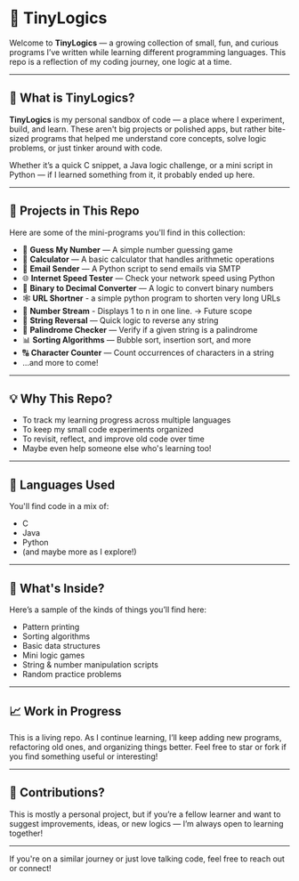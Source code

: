 # 🧠 TinyLogics

Welcome to **TinyLogics** — a growing collection of small, fun, and curious programs I’ve written while learning different programming languages. This repo is a reflection of my coding journey, one logic at a time.

---

## 📌 What is TinyLogics?

**TinyLogics** is my personal sandbox of code — a place where I experiment, build, and learn. These aren't big projects or polished apps, but rather bite-sized programs that helped me understand core concepts, solve logic problems, or just tinker around with code.

Whether it’s a quick C snippet, a Java logic challenge, or a mini script in Python — if I learned something from it, it probably ended up here.

---

## 📂 Projects in This Repo

Here are some of the mini-programs you'll find in this collection:

- 🎲 **Guess My Number** — A simple number guessing game
- 🧮 **Calculator** — A basic calculator that handles arithmetic operations
- 📧 **Email Sender** — A Python script to send emails via SMTP
- 🌐 **Internet Speed Tester** — Check your network speed using Python
- 🔢 **Binary to Decimal Converter** — A logic to convert binary numbers
- 🕸  **URL Shortner** - a simple python program to shorten very long URLs
- 🧾 **Number Stream** - Displays 1 to n in one line.
-> Future scope
- 🧵 **String Reversal** — Quick logic to reverse any string
- 🧩 **Palindrome Checker** — Verify if a given string is a palindrome
- 📊 **Sorting Algorithms** — Bubble sort, insertion sort, and more
- 🔠 **Character Counter** — Count occurrences of characters in a string
- ...and more to come!

---

## 💡 Why This Repo?

* To track my learning progress across multiple languages  
* To keep my small code experiments organized  
* To revisit, reflect, and improve old code over time  
* Maybe even help someone else who's learning too!

---

## 🧰 Languages Used

You'll find code in a mix of:

* C  
* Java  
* Python  
* (and maybe more as I explore!)

---

## 🧪 What's Inside?

Here’s a sample of the kinds of things you’ll find here:

* Pattern printing  
* Sorting algorithms  
* Basic data structures  
* Mini logic games  
* String & number manipulation scripts  
* Random practice problems  

---

## 📈 Work in Progress

This is a living repo. As I continue learning, I’ll keep adding new programs, refactoring old ones, and organizing things better. Feel free to star or fork if you find something useful or interesting!

---

## 🙌 Contributions?

This is mostly a personal project, but if you’re a fellow learner and want to suggest improvements, ideas, or new logics — I’m always open to learning together!

---

If you're on a similar journey or just love talking code, feel free to reach out or connect!
